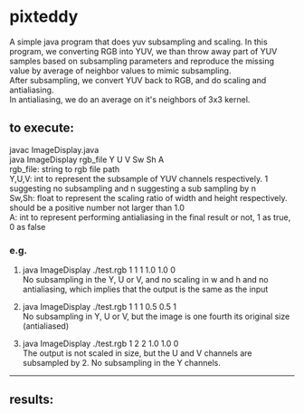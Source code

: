 # pixteddy
A simple java program that does yuv subsampling and scaling.
In this program, we converting RGB into YUV, we than throw away part of YUV samples based on subsampling parameters
and reproduce the missing value by average of neighbor values to mimic subsampling.  
After subsampling, we convert YUV back to RGB, and do scaling and antialiasing.  
In antialiasing, we do an average on it's neighbors of 3x3 kernel.  

## to execute:  
javac ImageDisplay.java  
java ImageDisplay rgb_file Y U V Sw Sh A  
rgb_file: string to rgb file path  
Y,U,V: int to represent the subsample of YUV channels respectively. 1 suggesting no subsampling and n suggesting a sub sampling by n  
Sw,Sh: float to represent the scaling ratio of width and height respectively. should be a positive number not larger than 1.0  
A: int to represent performing antialiasing in the final result or not, 1 as true, 0 as false  

### e.g.  
1. java ImageDisplay ./test.rgb 1 1 1 1.0 1.0 0  
  No subsampling in the Y, U or V, and no scaling in w and h and no antialiasing, which
  implies that the output is the same as the input

2. java ImageDisplay ./test.rgb 1 1 1 0.5 0.5 1  
  No subsampling in Y, U or V, but the image is one fourth its original size (antialiased)
  
3. java ImageDisplay ./test.rgb 1 2 2 1.0 1.0 0  
  The output is not scaled in size, but the U and V channels are subsampled by 2. No
  subsampling in the Y channels.
  
---

## results:


